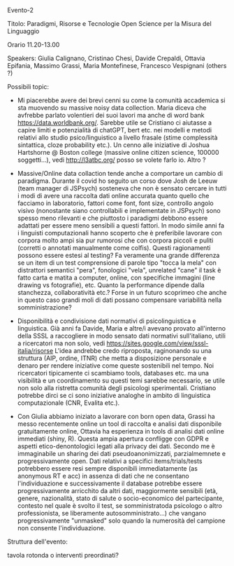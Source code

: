 Evento-2 

Titolo: Paradigmi, Risorse e Tecnologie Open Science per la Misura del Linguaggio

Orario 11.20-13.00

Speakers: Giulia Calignano, Cristinao Chesi, Davide Crepaldi, Ottavia Epifania,  Massimo Grassi, Maria Montefinese, Francesco Vespignani (others ?)

Possibili topic:

- Mi piacerebbe avere dei brevi cenni su come la comunità accademica si sta muovendo su massive noisy data collection. Maria diceva che avfrebbe parlato volentieri dei suoi lavori ma anche di word bank https://data.worldbank.org/. Sarebbe utile se Cristiano ci aiutasse a capire limiti e potenzialità di chatGPT, bert etc. nei modelli e metodi relativi allo studio psico/linguistico a livello frasale (stime complessità sintattica, cloze probability etc.). Un cenno alle iniziative di Joshua Hartshorne @ Boston college (massive online citizen science, 100000 soggetti...), vedi http://l3atbc.org/ posso se volete farlo io. Altro ?

- Massive/Online data collaction tende anche a comportare un cambio di paradigma. Durante il covid ho seguito un corso dove  Josh de Leeuw (team manager di JSPsych) sosteneva che non è sensato cercare in tutti i modi di avere una raccolta dati online accurata quanto quello che facciamo in laboratorio, fattori come font, font size, controllo angolo visivo (nonostante siano controllabili e implementate in JSPsych) sono spesso meno rilevanti e che piuttosto i paradigmi debbono essere adattati per essere meno sensibili a questi fattori. In modo simile anni fa i linguisti computazionali hanno scoperto che è preferibile lavorare con corpora molto ampi sia pur rumorosi che con corpora piccoli e puliti (corretti o annotati manualmente come colfis). Questi ragionamenti possono essere estesi al testing? Fa veramente una grande differenza se un item di un test comprensione di parole tipo "tocca la mela" con distrattori semantici "pera", fonologici "vela", unrelated "cane"  il task è fatto carta e matita a computer, online, con specifiche immagini (line drawing vs fotografie), etc. Quanto la performance dipende dalla stanchezza, collaboratività etc.?  Forse in un futuro scoprimeo che anche in questo caso grandi moli di dati possano compensare variabilità nella somministrazione? 

- Disponibilità e condivisione dati normativi di psicolinguistica e linguistica. Già anni fa Davide, Maria e altre/i avevano provato all'interno della SSSL a raccogliere in modo sensato dati normativi sull'italiano, utili a ricercatori ma non solo, vedi https://sites.google.com/view/sssl-italia/risorse
L'idea andrebbe credo riproposta, raginonando su una struttura (AIP, ordine, ITNR) che metta a disposizione personale e denaro per rendere iniziative come queste sostenibili nel tempo. Noi ricercatori tipicamente ci scambiamo tools, databases etc. ma una visibilità e un coordinamento su questi temi sarebbe necessario, se utile non solo alla ristretta comunità degli psicologi sperimentali. Cristiano potrebbe dirci se ci sono iniziative analoghe in ambito di linguistica computazionale (CNR, Evalita etc.).

- Con Giulia abbiamo iniziato a lavorare con born open data, Grassi ha messo recentemente online un tool di raccolta e analisi dati disponibile gratuitamente online, Ottavia ha esperienza in tools di analisi dati online immediati (shiny, R). Questa ampia apertura confligge con GDPR e aspetti etico-denontologici legati alla privacy dei dati. Secondo me è immaginabile un sharing dei dati pseudoanonimizzati, parzialmemnete e progressivamente open. Dati relativi a specifici items/trials/tests potrebbero essere resi sempre disponibili immediatamente (as anonymous RT e acc) in assenza di dati che ne consentano l'individuazione e successivamente il database potrebbe essere progressivamente arricchito da altri dati, maggiormente sensibili (età, genere, nazionalità, stato di salute o socio-economico del partecipante, contesto nel quale è svolto il test, se somministratoda psicologo o altro professionista,  se liberamente autosomministrato...) che vangano progressivamente "unmasked" solo quando la numerosità del campione non consente l'individuazione.

Struttura dell'evento:

tavola rotonda o interventi preordinati?

